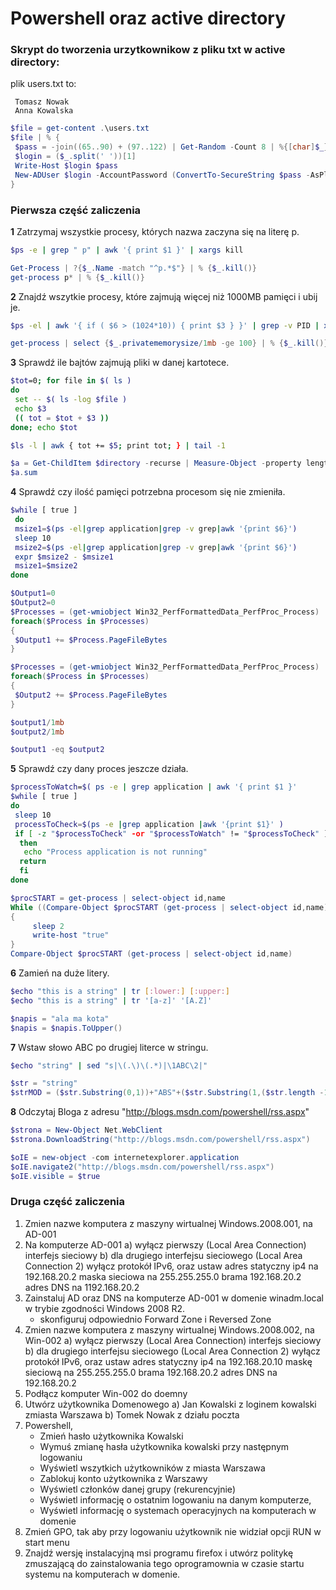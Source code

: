 # Powershell oraz active directory

### Skrypt do tworzenia urzytkownikow z pliku txt w active directory:
plik users.txt to:
```
 Tomasz Nowak
 Anna Kowalska
```

```powershell
$file = get-content .\users.txt
$file | % { 
 $pass = -join((65..90) + (97..122) | Get-Random -Count 8 | %{[char]$_}) +"2#"
 $login = ($_.split(' '))[1]
 Write-Host $login $pass
 New-ADUser $login -AccountPassword (ConvertTo-SecureString $pass -AsPlainText -Force)
}
```
### Pierwsza część zaliczenia
**1** Zatrzymaj wszystkie procesy, których nazwa zaczyna się na literę p.
```bash
$ps -e | grep " p" | awk '{ print $1 }' | xargs kill
```
```powershell
Get-Process | ?{$_.Name -match "^p.*$"} | % {$_.kill()}
get-process p* | % {$_.kill()}
```
**2** Znajdź wszytkie procesy, które zajmują więcej niż 1000MB pamięci i ubij je.
```bash
$ps -el | awk '{ if ( $6 > (1024*10)) { print $3 } }' | grep -v PID | xargs kill
```
```powershell
get-process | select {$_.privatememorysize/1mb -ge 100} | % {$_.kill()}
```
**3** Sprawdź ile bajtów zajmują pliki w danej kartotece.
```bash
$tot=0; for file in $( ls )
do
 set -- $( ls -log $file )
 echo $3
 (( tot = $tot + $3 ))
done; echo $tot

$ls -l | awk { tot += $5; print tot; } | tail -1
```
```powershell
$a = Get-ChildItem $directory -recurse | Measure-Object -property length -sum
$a.sum
```
**4** Sprawdź czy ilość pamięci potrzebna procesom się nie zmieniła.
```bash
$while [ true ]
 do
 msize1=$(ps -el|grep application|grep -v grep|awk '{print $6}')
 sleep 10
 msize2=$(ps -el|grep application|grep -v grep|awk '{print $6}')
 expr $msize2 - $msize1
 msize1=$msize2
done
```
```powershell
$Output1=0
$Output2=0
$Processes = (get-wmiobject Win32_PerfFormattedData_PerfProc_Process) 
foreach($Process in $Processes)
{
 $Output1 += $Process.PageFileBytes 
}

$Processes = (get-wmiobject Win32_PerfFormattedData_PerfProc_Process) 
foreach($Process in $Processes)
{
 $Output2 += $Process.PageFileBytes 
}

$output1/1mb
$output2/1mb

$output1 -eq $output2
```
**5** Sprawdź czy dany proces jeszcze działa.
```bash
$processToWatch=$( ps -e | grep application | awk '{ print $1 }'
$while [ true ]
do
 sleep 10
 processToCheck=$(ps -e |grep application |awk '{print $1}' )
 if [ -z "$processToCheck" -or "$processToWatch" != "$processToCheck" ]
  then
   echo "Process application is not running"
  return
  fi
done
```
```powershell
$procSTART = get-process | select-object id,name
While ((Compare-Object $procSTART (get-process | select-object id,name)) -eq $null)
{
	 sleep 2
	 write-host "true"
} 
Compare-Object $procSTART (get-process | select-object id,name)
```
**6** Zamień na duże litery.
```bash
$echo "this is a string" | tr [:lower:] [:upper:]
$echo "this is a string" | tr '[a-z]' '[A.Z]'
```
```powershell
$napis = "ala ma kota"
$napis = $napis.ToUpper()
```
**7** Wstaw słowo ABC po drugiej literce w stringu.
```bash
$echo "string" | sed "s|\(.\)\(.*)|\1ABC\2|"
```
```powershell
$str = "string"
$strMOD = ($str.Substring(0,1))+"ABS"+($str.Substring(1,($str.length -1)))
```
**8** Odczytaj Bloga z adresu "http://blogs.msdn.com/powershell/rss.aspx"
```powershell
$strona = New-Object Net.WebClient
$strona.DownloadString("http://blogs.msdn.com/powershell/rss.aspx")
```
```powershell
$oIE = new-object -com internetexplorer.application
$oIE.navigate2("http://blogs.msdn.com/powershell/rss.aspx")
$oIE.visible = $true
```
### Druga część zaliczenia
1) Zmien nazwe komputera z maszyny wirtualnej Windows.2008.001, na AD-001
2) Na komputerze AD-001
	a) wyłącz pierwszy (Local Area Connection) interfejs sieciowy 
	b) dla drugiego interfejsu sieciowego (Local Area Connection 2) wyłącz protokół IPv6, oraz ustaw 
		adres statyczny ip4 na 192.168.20.2
		maska sieciowa na 255.255.255.0
		brama 192.168.20.2
		adres DNS na 1192.168.20.2
3) Zainstaluj AD oraz DNS na komputerze AD-001 w domenie winadm.local w trybie zgodności Windows 2008 R2.
	- skonfiguruj odpowiednio Forward Zone i Reversed Zone
4) Zmien nazwe komputera z maszyny wirtualnej Windows.2008.002, na Win-002
	a) wyłącz pierwszy (Local Area Connection) interfejs sieciowy 
	b) dla drugiego interfejsu sieciowego (Local Area Connection 2) wyłącz protokół IPv6, oraz ustaw 
		adres statyczny ip4 na 192.168.20.10
		maskę sieciową na 255.255.255.0
		brama 192.168.20.2
		adres DNS na 192.168.20.2
5) Podłącz komputer Win-002 do doemny 
6) Utwórz użytkownika Domenowego
	a) Jan Kowalski z loginem kowalski zmiasta Warszawa
	b) Tomek Nowak z działu poczta
7) Powershell,
	- Zmień hasło użytkownika Kowalski
	- Wymuś zmianę hasła użytkownika kowalski przy następnym logowaniu
	- Wyświetl wszytkich użytkowników z miasta Warszawa
	- Zablokuj konto użytkownika z Warszawy
	- Wyświetl członków danej grupy (rekurencyjnie) 
	- Wyświetl informację o ostatnim logowaniu na danym komputerze,
	- Wyświetl informację o systemach operacyjnych na komputerach w domenie
8) Zmień GPO, tak aby przy logowaniu użytkownik nie widział opcji RUN w start menu
9) Znajdź wersję instalacyjną msi programu firefox i utwórz politykę zmuszającą do zainstalowania tego oprogramownia w czasie startu systemu na komputerach w domenie. 